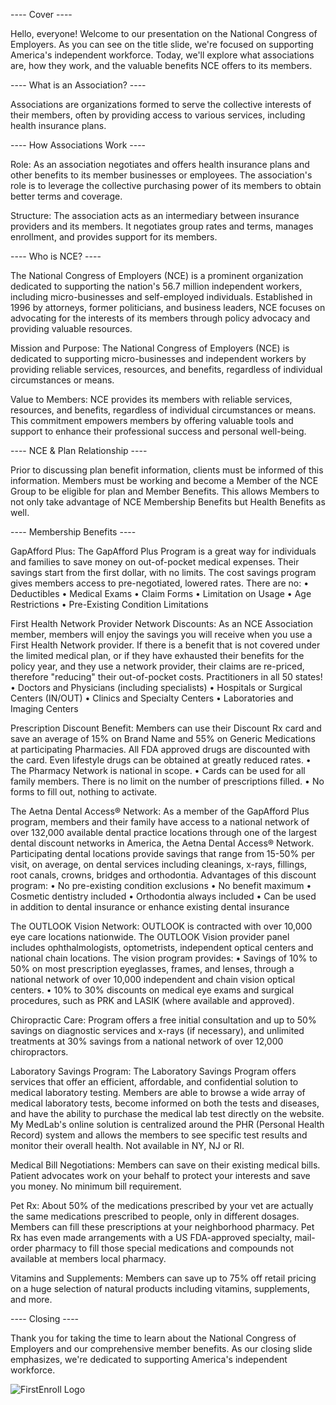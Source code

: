 ---- Cover ----

Hello, everyone! Welcome to our presentation on the National Congress of Employers. As you can see on the title slide, we're focused on supporting America's independent workforce. Today, we'll explore what associations are, how they work, and the valuable benefits NCE offers to its members.

---- What is an Association? ----

Associations are organizations formed to serve the collective interests of their members, often by providing access to various services, including health insurance plans.

---- How Associations Work ----

Role: As an association negotiates and offers health insurance plans and other benefits to its member businesses or employees. The association's role is to leverage the collective purchasing power of its members to obtain better terms and coverage.

Structure: The association acts as an intermediary between insurance providers and its members. It negotiates group rates and terms, manages enrollment, and provides support for its members.

---- Who is NCE? ----

The National Congress of Employers (NCE) is a prominent organization dedicated to supporting the nation's 56.7 million independent workers, including micro-businesses and self-employed individuals. Established in 1996 by attorneys, former politicians, and business leaders, NCE focuses on advocating for the interests of its members through policy advocacy and providing valuable resources.

Mission and Purpose: The National Congress of Employers (NCE) is dedicated to supporting micro-businesses and independent workers by providing reliable services, resources, and benefits, regardless of individual circumstances or means.

Value to Members: NCE provides its members with reliable services, resources, and benefits, regardless of individual circumstances or means. This commitment empowers members by offering valuable tools and support to enhance their professional success and personal well-being.

---- NCE & Plan Relationship ----

Prior to discussing plan benefit information, clients must be informed of this information. Members must be working and become a Member of the NCE Group to be eligible for plan and Member Benefits. This allows Members to not only take advantage of NCE Membership Benefits but Health Benefits as well.

---- Membership Benefits ----

GapAfford Plus: The GapAfford Plus Program is a great way for individuals and families to save money on out-of-pocket medical expenses. Their savings start from the first dollar, with no limits. The cost savings program gives members access to pre-negotiated, lowered rates. There are no:
• Deductibles
• Medical Exams
• Claim Forms
• Limitation on Usage
• Age Restrictions
• Pre-Existing Condition Limitations

First Health Network Provider Network Discounts: As an NCE Association member, members will enjoy the savings you will receive when you use a First Health Network provider. If there is a benefit that is not covered under the limited medical plan, or if they have exhausted their benefits for the policy year, and they use a network provider, their claims are re-priced, therefore "reducing" their out-of-pocket costs. Practitioners in all 50 states!
• Doctors and Physicians (including specialists)
• Hospitals or Surgical Centers (IN/OUT)
• Clinics and Specialty Centers
• Laboratories and Imaging Centers

Prescription Discount Benefit: Members can use their Discount Rx card and save an average of 15% on Brand Name and 55% on Generic Medications at participating Pharmacies. All FDA approved drugs are discounted with the card. Even lifestyle drugs can be obtained at greatly reduced rates.
• The Pharmacy Network is national in scope.
• Cards can be used for all family members. There is no limit on the number of prescriptions filled.
• No forms to fill out, nothing to activate.

The Aetna Dental Access® Network: As a member of the GapAfford Plus program, members and their family have access to a national network of over 132,000 available dental practice locations through one of the largest dental discount networks in America, the Aetna Dental Access® Network. Participating dental locations provide savings that range from 15-50% per visit, on average, on dental services including cleanings, x-rays, fillings, root canals, crowns, bridges and orthodontia. Advantages of this discount program:
• No pre-existing condition exclusions
• No benefit maximum
• Cosmetic dentistry included
• Orthodontia always included
• Can be used in addition to dental insurance or enhance existing dental insurance

The OUTLOOK Vision Network: OUTLOOK is contracted with over 10,000 eye care locations nationwide. The OUTLOOK Vision provider panel includes ophthalmologists, optometrists, independent optical centers and national chain locations. The vision program provides:
• Savings of 10% to 50% on most prescription eyeglasses, frames, and lenses, through a national network of over 10,000 independent and chain vision optical centers.
• 10% to 30% discounts on medical eye exams and surgical procedures, such as PRK and LASIK (where available and approved).

Chiropractic Care: Program offers a free initial consultation and up to 50% savings on diagnostic services and x-rays (if necessary), and unlimited treatments at 30% savings from a national network of over 12,000 chiropractors.

Laboratory Savings Program: The Laboratory Savings Program offers services that offer an efficient, affordable, and confidential solution to medical laboratory testing. Members are able to browse a wide array of medical laboratory tests, become informed on both the tests and diseases, and have the ability to purchase the medical lab test directly on the website. My MedLab's online solution is centralized around the PHR (Personal Health Record) system and allows the members to see specific test results and monitor their overall health. Not available in NY, NJ or RI.

Medical Bill Negotiations: Members can save on their existing medical bills. Patient advocates work on your behalf to protect your interests and save you money. No minimum bill requirement.

Pet Rx: About 50% of the medications prescribed by your vet are actually the same medications prescribed to people, only in different dosages. Members can fill these prescriptions at your neighborhood pharmacy. Pet Rx has even made arrangements with a US FDA-approved specialty, mail-order pharmacy to fill those special medications and compounds not available at members local pharmacy.

Vitamins and Supplements: Members can save up to 75% off retail pricing on a huge selection of natural products including vitamins, supplements, and more.

---- Closing ----

Thank you for taking the time to learn about the National Congress of Employers and our comprehensive member benefits. As our closing slide emphasizes, we're dedicated to supporting America's independent workforce.

<img src="./img/logos/FEN_logo.svg" class="h-12 mt-32" alt="FirstEnroll Logo">